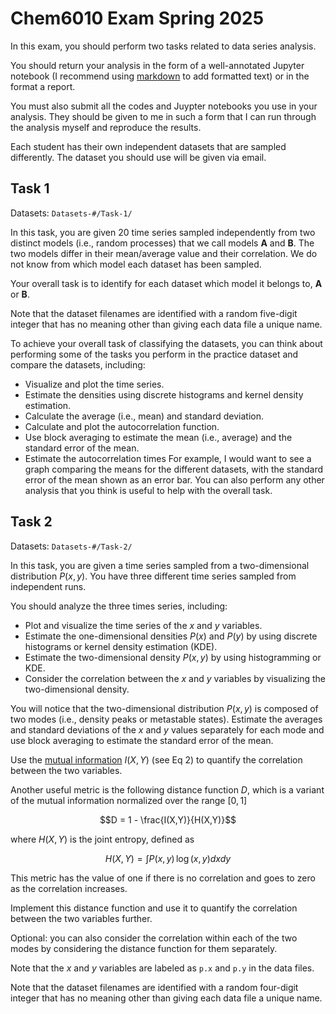 # Chem6010 Exam Spring 2025

In this exam, you should perform two tasks related to data series analysis. 

You should return your analysis in the form of a well-annotated Jupyter notebook (I recommend using [markdown](https://jupyter-notebook.readthedocs.io/en/stable/examples/Notebook/Working%20With%20Markdown%20Cells.html) to add formatted text) or in the format a report. 

You must also submit all the codes and Juypter notebooks you use in your analysis. They should be given to me in such a form that I can run through the analysis myself and reproduce the results. 

Each student has their own independent datasets that are sampled differently. The dataset you should use will be given via email. 

## Task 1 

Datasets: `Datasets-#/Task-1/`

In this task, you are given 20 time series sampled independently from two distinct models (i.e., random processes) that we call models **A** and **B**. The two models differ in their mean/average value and their correlation. We do not know from which model each dataset has been sampled. 

Your overall task is to identify for each dataset which model it belongs to, **A** or **B**. 

Note that the dataset filenames are identified with a random five-digit integer that has no meaning other than giving each data file a unique name. 

To achieve your overall task of classifying the datasets, you can think about performing some of the tasks you perform in the practice dataset and compare the datasets, including:
- Visualize and plot the time series.
- Estimate the densities using discrete histograms and kernel density estimation.
- Calculate the average (i.e., mean) and standard deviation. 
- Calculate and plot the autocorrelation function.
- Use block averaging to estimate the mean (i.e., average) and the standard error of the mean.
- Estimate the autocorrelation times
For example, I would want to see a graph comparing the means for the different datasets, with the standard error of the mean shown as an error bar. You can also perform any other analysis that you think is useful to help with the overall task.

## Task 2

Datasets: `Datasets-#/Task-2/`

In this task, you are given a time series sampled from a two-dimensional distribution $P(x,y)$. You have three different time series sampled from independent runs. 

You should analyze the three times series, including: 
- Plot and visualize the time series of the $x$ and $y$ variables. 
- Estimate the one-dimensional densities $P(x)$ and $P(y)$ by using discrete histograms or kernel density estimation (KDE).
- Estimate the two-dimensional density $P(x,y)$ by using histogramming or KDE.
- Consider the correlation between the $x$ and $y$ variables by visualizing the two-dimensional density.

You will notice that the two-dimensional distribution $P(x,y)$ is composed of two modes (i.e., density peaks or metastable states). Estimate the averages and standard deviations of the $x$ and $y$ values separately for each mode and use block averaging to estimate the standard error of the mean. 

Use the [mutual information](https://en.wikipedia.org/wiki/Mutual_information) $I(X,Y)$ (see Eq 2) to quantify the correlation between the two variables. 

Another useful metric is the following distance function $D$, which is a variant of the mutual information normalized over the range $[0,1]$
```math
D = 1 - \frac{I(X,Y)}{H(X,Y)}
```
where $H(X,Y)$ is the joint entropy, defined as 
```math
H(X,Y) = \int P(x,y) \, \log(x,y) dx dy
```
This metric has the value of one if there is no correlation and goes to zero as the correlation increases. 

Implement this distance function and use it to quantify the correlation between the two variables further. 

Optional: you can also consider the correlation within each of the two modes by considering the distance function for them separately. 

Note that the $x$ and $y$ variables are labeled as `p.x` and `p.y` in the data files. 

Note that the dataset filenames are identified with a random four-digit integer that has no meaning other than giving each data file a unique name. 


